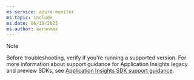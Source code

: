 ```yaml
---
ms.service: azure-monitor
ms.topic: include
ms.date: 06/19/2025
ms.author: aaronmax
---
```


> [!NOTE]
> Before troubleshooting, verify if you're running a supported version. For more information about support guidance for Application Insights legacy and preview SDKs, see [Application Insights SDK support guidance](../../azure//azure-monitor/app-insights/telemetry/sdk-support-guidance.md).